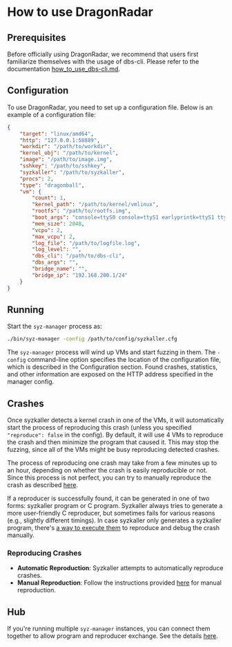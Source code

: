 # How to use DragonRadar

## Prerequisites

Before officially using DragonRadar, we recommend that users first familiarize themselves with the usage of dbs-cli. Please refer to the documentation [how_to_use_dbs-cli.md](docs/DragonRadar/how_to_use_dbs_cli.md).
 

## Configuration

To use DragonRadar, you need to set up a configuration file. Below is an example of a configuration file:

```json
{
    "target": "linux/amd64",
    "http": "127.0.0.1:58889",
    "workdir": "/path/to/workdir",
    "kernel_obj": "/path/to/kernel",
    "image": "/path/to/image.img",
    "sshkey": "/path/to/sshkey",
    "syzkaller": "/path/to/syzkaller",
    "procs": 2,
    "type": "dragonball",
    "vm": {
        "count": 1,
        "kernel_path": "/path/to/kernel/vmlinux",
        "rootfs": "/path/to/rootfs.img",
        "boot_args": "console=ttyS0 console=ttyS1 earlyprintk=ttyS1 tty0 reboot=k debug panic=1 pci=off",
        "mem_size": 2048,
        "vcpu": 2,
        "max_vcpu": 2,
        "log_file": "/path/to/logfile.log",
        "log_level": "",
        "dbs_cli": "/path/to/dbs-cli",
        "dbs_args": "",
        "bridge_name": "",
        "bridge_ip": "192.168.200.1/24"
    }
}
```

## Running

Start the `syz-manager` process as:

```bash
./bin/syz-manager -config /path/to/config/syzkaller.cfg
```

The `syz-manager` process will wind up VMs and start fuzzing in them. The `-config` command-line option specifies the location of the configuration file, which is described in the Configuration section. Found crashes, statistics, and other information are exposed on the HTTP address specified in the manager config.

## Crashes

Once syzkaller detects a kernel crash in one of the VMs, it will automatically start the process of reproducing this crash (unless you specified `"reproduce": false` in the config). By default, it will use 4 VMs to reproduce the crash and then minimize the program that caused it. This may stop the fuzzing, since all of the VMs might be busy reproducing detected crashes.

The process of reproducing one crash may take from a few minutes up to an hour, depending on whether the crash is easily reproducible or not. Since this process is not perfect, you can try to manually reproduce the crash as described [here](reproducing_crashes.md).

If a reproducer is successfully found, it can be generated in one of two forms: syzkaller program or C program. Syzkaller always tries to generate a more user-friendly C reproducer, but sometimes fails for various reasons (e.g., slightly different timings). In case syzkaller only generates a syzkaller program, there's [a way to execute them](reproducing_crashes.md) to reproduce and debug the crash manually.

### Reproducing Crashes

- **Automatic Reproduction**: Syzkaller attempts to automatically reproduce crashes.
- **Manual Reproduction**: Follow the instructions provided [here](reproducing_crashes.md) for manual reproduction.

## Hub

If you're running multiple `syz-manager` instances, you can connect them together to allow program and reproducer exchange. See the details [here](hub.md).

